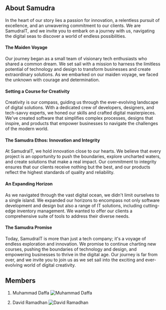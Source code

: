 ## About Samudra
In the heart of our story lies a passion for innovation, a relentless pursuit of excellence, and an unwavering commitment to our clients. We are SamudraIT, and we invite you to embark on a journey with us, navigating the digital seas to discover a world of endless possibilities.

#### The Maiden Voyage
Our journey began as a small team of visionary tech enthusiasts who shared a common dream. We set sail with a mission to harness the limitless potential of technology and design to transform businesses and create extraordinary solutions. As we embarked on our maiden voyage, we faced the unknown with courage and determination.

#### Setting a Course for Creativity
Creativity is our compass, guiding us through the ever-evolving landscape of digital solutions. With a dedicated crew of developers, designers, and tech-savvy experts, we honed our skills and crafted digital masterpieces. We've created software that simplifies complex processes, designs that inspire, and products that empower businesses to navigate the challenges of the modern world.

#### The Samudra Ethos: Innovation and Integrity
At SamudraIT, we hold innovation close to our hearts. We believe that every project is an opportunity to push the boundaries, explore uncharted waters, and create solutions that make a real impact. Our commitment to integrity ensures that our clients receive nothing but the best, and our products reflect the highest standards of quality and reliability.

#### An Expanding Horizon
As we navigated through the vast digital ocean, we didn't limit ourselves to a single island. We expanded our horizons to encompass not only software development and design but also a range of IT solutions, including cutting-edge inventory management. We wanted to offer our clients a comprehensive suite of tools to address their diverse needs.

#### The Samudra Promise
Today, SamudraIT is more than just a tech company; it's a voyage of endless exploration and innovation. We promise to continue charting new courses, pushing the boundaries of technology and design, and empowering businesses to thrive in the digital age. Our journey is far from over, and we invite you to join us as we set sail into the exciting and ever-evolving world of digital creativity.


## Members
1. Muhammad Daffa
![Muhammad Daffa](https://github.com/dap23.png)

2. David Ramadhan
![David Ramadhan](https://github.com/rama-can.png)
